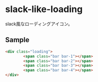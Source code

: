 # slack-like-loading

slack風なローディングアイコン。

## Sample

```html
<div class="loading">
		<span class="bar bar-1"></span>
		<span class="bar bar-2"></span>
		<span class="bar bar-3"></span>
		<span class="bar bar-4"></span>
</div>
```

